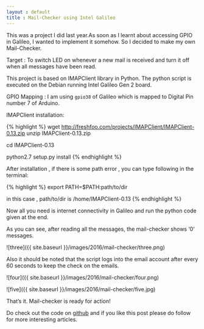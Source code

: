```yaml
---
layout : default
title : Mail-Checker using Intel Galileo
---
```


This was a project I did last year.As soon as I learnt about accessing GPIO in Galileo, I wanted to implement it somehow. So I decided to make my own Mail-Checker.

Target :  To switch LED on whenever a new mail is received and turn it off when all messages have been read.
<!--more-->
This project is based on IMAPClient library in Python. The python script is executed on the Debian running Intel Galileo Gen 2 board.

GPIO Mapping : I am using `gpio38` of Galileo which is mapped to Digital Pin number 7 of Arduino.

IMAPClient installation:

{% highlight %}
wget http://freshfoo.com/projects/IMAPClient/IMAPClient-0.13.zip
unzip IMAPClient-0.13.zip

cd IMAPClient-0.13

python2.7 setup.py install
{% endhighlight %}

After installation , if there is some path error , you can type following in the terminal:

{% highlight %}
export PATH=$PATH:path/to/dir

in this case , path/to/dir is /home/IMAPClient-0.13
{% endhighlight %}

Now all you need is internet connectivity in Galileo and run the python code given at the end.

As you can see, after reading all the messages, the mail-checker shows ‘0’ messages.

![three]({{ site.baseurl }}/images/2016/mail-checker/three.png)

Also it should be noted that the script logs into the email account after every 60 seconds to keep the check on the emails.

![four]({{ site.baseurl }}/images/2016/mail-checker/four.png)

![five]({{ site.baseurl }}/images/2016/mail-checker/five.jpg)

That’s it. Mail-checker is ready for action!

Do check out the code on [github](https://github.com/ioarun/mail-checker-galileo) and if you like this post please do follow for more interesting articles.
